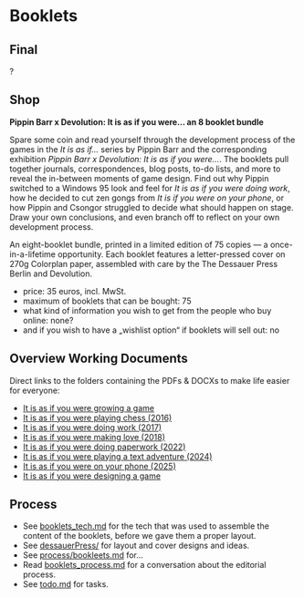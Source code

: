 # Booklets

## Final

?

## Shop

**Pippin Barr x Devolution: It is as if you were... an 8 booklet bundle**

Spare some coin and read yourself through the development process of the games in the *It is as if...* series by Pippin Barr and the corresponding exhibition *Pippin Barr x Devolution: It is as if you were...*. The booklets pull together journals, correspondences, blog posts, to-do lists, and more to reveal the in-between moments of game design. Find out why Pippin switched to a Windows 95 look and feel for *It is as if you were doing work*, how he decided to cut zen gongs from *It is if you were on your phone*, or how Pippin and Csongor struggled to decide what should happen on stage. Draw your own conclusions, and even branch off to reflect on your own development process.

An eight-booklet bundle, printed in a limited edition of 75 copies — a once-in-a-lifetime opportunity. Each booklet features a letter-pressed cover on 270g Colorplan paper, assembled with care by the The Dessauer Press Berlin and Devolution.

- price: 35 euros, incl. MwSt.
- maximum of booklets that can be bought: 75
- what kind of information you wish to get from the people who buy online: none?
- and if you wish to have a „wishlist option“ if booklets will sell out: no

## Overview Working Documents

Direct links to the folders containing the PDFs & DOCXs to make life easier for everyone:

- [It is as if you were growing a game](00_growingstuff/_book/)
- [It is as if you were playing chess (2016)](2016_chess/_book/)
- [It is as if you were doing work (2017)](2017_work/_book/)
- [It is as if you were making love (2018)](2018_love/_book/)
- [It is as if you were doing paperwork (2022)](2022_paperwork/_book/)
- [It is as if you were playing a text adventure (2024)](2024_textadventure/_book/)
- [It is as if you were on your phone (2025)](2025_phone/_book/)
- [It is as if you were designing a game](00_blank/readme.md)

## Process

- See [booklets_tech.md](./booklets_tech.md) for the tech that was used to assemble the content of the booklets, before we gave them a proper layout.
- See [dessauerPress/](./dessauerPress/) for layout and cover designs and ideas.
- See [process/bookleets.md](../process/booklets.md) for...
- Read [booklets_process.md](./booklets_process.md) for a conversation about the editorial process.
- See [todo.md](todo.md) for tasks.
